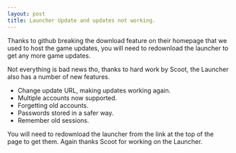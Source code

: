 ```yaml
---
layout: post
title: Launcher Update and updates not working.
---
```


Thanks to github breaking the download feature on their homepage that we
used to host the game updates, you will need to redownload the launcher
to get any more game updates.

Not everything is bad news tho, thanks to hard work by Scoot, the Launcher
also has a number of new features.

 * Change update URL, making updates working again.
 * Multiple accounts now supported.
 * Forgetting old accounts.
 * Passwords stored in a safer way.
 * Remember old sessions.

You will need to redownload the launcher from the link at the top of
the page to get them. Again thanks Scoot for working on the Launcher. 
